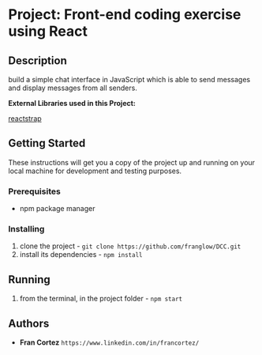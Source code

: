 # Project: Front-end coding exercise using React

## Description

build a simple chat interface in JavaScript which is able to send messages and display messages from all senders.

**External Libraries used in this Project:**

[reactstrap](https://reactstrap.github.io/)


## Getting Started

These instructions will get you a copy of the project up and running on your local machine for development and testing purposes.

### Prerequisites

* npm package manager

### Installing

1. clone the project - `git clone https://github.com/franglow/DCC.git`
2. install its dependencies - `npm install`

## Running

1. from the terminal, in the project folder - `npm start`

## Authors

* **Fran Cortez**
`https://www.linkedin.com/in/francortez/`
